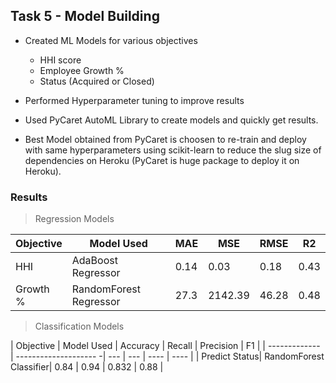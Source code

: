 ## Task 5 - Model Building


* Created ML Models for various objectives 

  - HHI score
  - Employee Growth %
  - Status (Acquired or Closed)

* Performed Hyperparameter tuning to improve results
* Used PyCaret AutoML Library to create models and quickly get results.
* Best Model obtained from PyCaret is choosen to re-train and deploy with same hyperparameters using scikit-learn to reduce the slug size of dependencies on Heroku (PyCaret is huge package to deploy it on Heroku).

### Results

> Regression Models

| Objective     | Model Used           | MAE | MSE | RMSE | R2   |
| ------------- | ---------------------| --- | --- | ---- | ---- |
| HHI           | AdaBoost Regressor   | 0.14| 0.03| 0.18 | 0.43 |   
| Growth %      | RandomForest Regressor | 27.3 |2142.39  |46.28  |0.48 |


> Classification Models

| Objective     | Model Used             | Accuracy | Recall | Precision | F1   |
| ------------- | --------------------  -| ---      | ---    | ----      | ---- |
| Predict Status| RandomForest Classifier| 0.84     | 0.94   | 0.832     | 0.88 |

